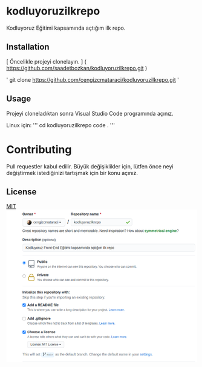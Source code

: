 # kodluyoruzilkrepo
Kodluyoruz Eğitimi kapsamında açtığım ilk repo.

## Installation
[ Öncelikle projeyi clonelayın. ] ( https://github.com/saadetbozkan/kodluyoruzilkrepo.git )

' git clone https://github.com/cengizcmataraci/kodluyoruzilkrepo.git '

## Usage
Projeyi cloneladıktan sonra Visual Studio Code programında açınız.

Linux için:
''' cd kodluyoruzilkrepo
code .
'''

# Contributing
Pull requestler kabul edilir. Büyük değişiklikler için, lütfen önce neyi değiştirmek istediğinizi tartışmak için bir konu açınız.

## License
[ MIT ]( https://choosealicense.com/licenses/mit/ )
![]( https://raw.githubusercontent.com/Kodluyoruz/taskforce/main/git/odev1/figures/github.png )
